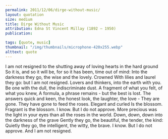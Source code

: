 ```yaml
---
permalink: 2011/12/06/dirge-without-music/
layout: quotation
size: medium
title: Dirge Without Music
attribution: Edna St Vincent Millay (1892 – 1950)
publication:

tags: [quote, music]
thumbnail: "/img/thumbnails/microphone-420x255.webp"
alttext: quote
---
```


I am not resigned to the shutting away of loving hearts in the hard ground
So it is, and so it will be, for so it has been, time out of mind:
Into the darkness they go, the wise and the lovely. Crowned
With lilies and laurel they go: but I am not resigned.
Lovers and thinkers, into the earth with you.
Be one with the dull, the indiscriminate dust.
A fragment of what you felt, of what you knew,
A formula, a phrase remains - but the best is lost.
The answers quick and keen, the honest look, the laughter, the love -
They are gone. They have gone to feed the roses. Elegant and curled
Is the blossom. Fragrant is the blossom. I know. But I do not approve.
More precious was the light in your eyes than all the roses in the world.
Down, down, down into the darkness of the grave
Gently they go, the beautiful, the tender, the kind:
Quietly they go, the intelligent, the witty, the brave.
I know. But I do not approve. And I am not resigned.
